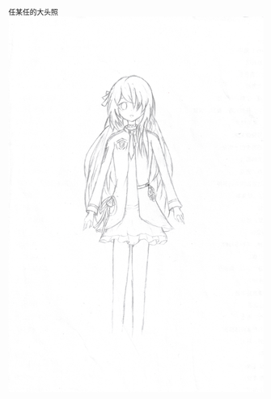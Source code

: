 任某任的大头照
![如果你能看到这个说明,那就是图片根本加载不出来](https://github.com/TKPniaDevelopmentDepartment/TKPnia-Shit-Production-Department/blob/main/images/任某任1.png)  
